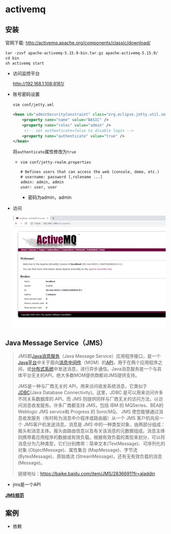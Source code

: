 # activemq
## 安装
官网下载: http://activemq.apache.org/components/classic/download/

```shell
tar -zxvf apache-activemq-5.15.9-bin.tar.gz apache-activemq-5.15.9/
cd bin
sh activemq start

```

- 访问监控平台

  <http://192.168.1.108:8161/>

- 账号密码设置

  `vim conf/jetty.xml`

  ```xml
  <bean id="adminSecurityConstraint" class="org.eclipse.jetty.util.security.Constraint">
      <property name="name" value="BASIC" />
      <property name="roles" value="admin" />
       <!-- set authenticate=false to disable login -->
      <property name="authenticate" value="true" />
  </bean>
  ```

  将`authenticate`属性修改为`true`

  - `vim conf/jetty-realm.properties `

    ```properties
    # Defines users that can access the web (console, demo, etc.)
    # username: password [,rolename ...]
    admin: admin, admin
    user: user, user
    
    ```

    - 密码为admin，admin

- 访问

  ![1560762835634](assets/1560762835634.png)



## Java Message Service（JMS）

> 
>
> JMS即[Java消息服务](https://baike.baidu.com/item/Java消息服务)（Java Message Service）应用程序接口，是一个[Java平台](https://baike.baidu.com/item/Java平台)中关于面向[消息中间件](https://baike.baidu.com/item/消息中间件/5899771)（MOM）的[API](https://baike.baidu.com/item/API/10154)，用于在两个应用程序之间，或[分布式系统](https://baike.baidu.com/item/分布式系统/4905336)中发送消息，进行异步通信。Java消息服务是一个与具体平台无关的API，绝大多数MOM提供商都对JMS提供支持。
>
> JMS是一种与厂商无关的 API，用来访问收发系统消息，它类似于[JDBC](https://baike.baidu.com/item/JDBC)(Java Database Connectivity)。这里，JDBC 是可以用来访问许多不同关系数据库的 API，而 JMS 则提供同样与厂商无关的访问方法，以访问消息收发服务。许多厂商都支持 JMS，包括 IBM 的 MQSeries、BEA的 Weblogic JMS service和 Progress 的 SonicMQ。 JMS 使您能够通过消息收发服务（有时称为消息中介程序或路由器）从一个 JMS 客户机向另一个 JMS客户机发送消息。消息是 JMS 中的一种类型对象，由两部分组成：报头和消息主体。报头由路由信息以及有关该消息的元数据组成。消息主体则携带着应用程序的数据或有效负载。根据有效负载的类型来划分，可以将消息分为几种类型，它们分别携带：简单文本(TextMessage)、可序列化的对象 (ObjectMessage)、属性集合 (MapMessage)、字节流 (BytesMessage)、原始值流 (StreamMessage)，还有无有效负载的消息 (Message)。
>
> 链接地址：<https://baike.baidu.com/item/JMS/2836691?fr=aladdin>



- jms是一个API

[**JMS规范**](<http://doc.yonyoucloud.com/doc/JMS2CN/index.html>)







## 案例

- 依赖








